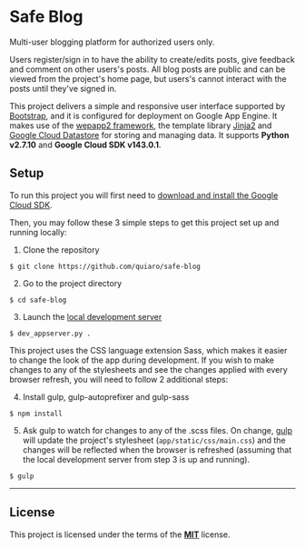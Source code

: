 Safe Blog
=====================

Multi-user blogging platform for authorized users only.

Users register/sign in to have the ability to create/edits posts, give feedback and comment on other users's posts. All blog posts are public and can be viewed from the project's home page, but users's cannot interact with the posts until they've signed in.

This project delivers a simple and responsive user interface supported by [Bootstrap](http://getbootstrap.com/), and it is configured for deployment on Google App Engine. It makes use of the [wepapp2 framework](http://webapp2.readthedocs.io/en/latest/), the template library [Jinja2](http://jinja.pocoo.org/docs/2.9/) and [Google Cloud Datastore](https://cloud.google.com/appengine/docs/standard/python/datastore/) for storing and managing data. It supports **Python v2.7.10** and **Google Cloud SDK v143.0.1**.


## Setup

To run this project you will first need to [download and install the Google Cloud SDK](https://cloud.google.com/appengine/docs/standard/python/download).

Then, you may follow these 3 simple steps to get this project set up and running locally:

1) Clone the repository
```
$ git clone https://github.com/quiaro/safe-blog
```

2) Go to the project directory
```
$ cd safe-blog
```

3) Launch the [local development server](https://cloud.google.com/appengine/docs/standard/python/tools/using-local-server)
```
$ dev_appserver.py .
```

This project uses the CSS language extension Sass, which makes it easier to change the look of the app during development. If you wish to make changes to any of the stylesheets and see the changes applied with every browser refresh, you will need to follow 2 additional steps:

4) Install gulp, gulp-autoprefixer and gulp-sass
```
$ npm install
```

5) Ask gulp to watch for changes to any of the .scss files. On change, [gulp](http://gulpjs.com/) will update the project's stylesheet (`app/static/css/main.css`) and the changes will be reflected when the browser is refreshed (assuming that the local development server from step 3 is up and running).
```
$ gulp
```

---

## License

This project is licensed under the terms of the [**MIT**](https://opensource.org/licenses/MIT) license.
